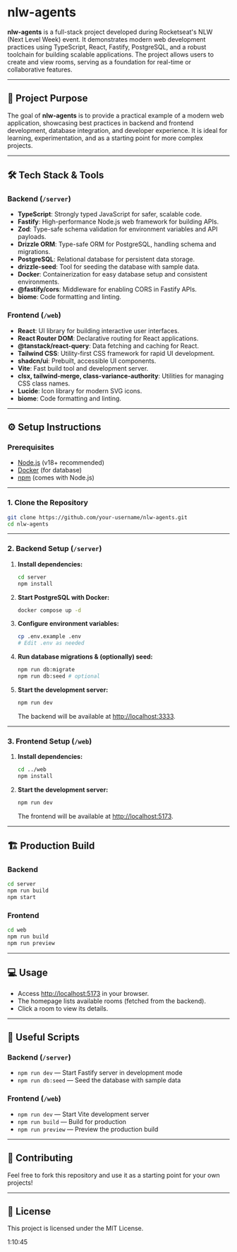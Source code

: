 # nlw-agents

**nlw-agents** is a full-stack project developed during Rocketseat's NLW (Next Level Week) event. It demonstrates modern web development practices using TypeScript, React, Fastify, PostgreSQL, and a robust toolchain for building scalable applications. The project allows users to create and view rooms, serving as a foundation for real-time or collaborative features.

---

## 🚀 Project Purpose

The goal of **nlw-agents** is to provide a practical example of a modern web application, showcasing best practices in backend and frontend development, database integration, and developer experience. It is ideal for learning, experimentation, and as a starting point for more complex projects.

---

## 🛠️ Tech Stack & Tools

### Backend (`/server`)

- **TypeScript**: Strongly typed JavaScript for safer, scalable code.
- **Fastify**: High-performance Node.js web framework for building APIs.
- **Zod**: Type-safe schema validation for environment variables and API payloads.
- **Drizzle ORM**: Type-safe ORM for PostgreSQL, handling schema and migrations.
- **PostgreSQL**: Relational database for persistent data storage.
- **drizzle-seed**: Tool for seeding the database with sample data.
- **Docker**: Containerization for easy database setup and consistent environments.
- **@fastify/cors**: Middleware for enabling CORS in Fastify APIs.
- **biome**: Code formatting and linting.

### Frontend (`/web`)

- **React**: UI library for building interactive user interfaces.
- **React Router DOM**: Declarative routing for React applications.
- **@tanstack/react-query**: Data fetching and caching for React.
- **Tailwind CSS**: Utility-first CSS framework for rapid UI development.
- **shadcn/ui**: Prebuilt, accessible UI components.
- **Vite**: Fast build tool and development server.
- **clsx, tailwind-merge, class-variance-authority**: Utilities for managing CSS class names.
- **Lucide**: Icon library for modern SVG icons.
- **biome**: Code formatting and linting.

---

## ⚙️ Setup Instructions

### Prerequisites

- [Node.js](https://nodejs.org/) (v18+ recommended)
- [Docker](https://www.docker.com/) (for database)
- [npm](https://www.npmjs.com/) (comes with Node.js)

---

### 1. Clone the Repository

```sh
git clone https://github.com/your-username/nlw-agents.git
cd nlw-agents
```

---

### 2. Backend Setup (`/server`)

1. **Install dependencies:**

    ```sh
    cd server
    npm install
    ```

2. **Start PostgreSQL with Docker:**

    ```sh
    docker compose up -d
    ```

3. **Configure environment variables:**

    ```sh
    cp .env.example .env
    # Edit .env as needed
    ```

4. **Run database migrations & (optionally) seed:**

    ```sh
    npm run db:migrate
    npm run db:seed # optional
    ```

5. **Start the development server:**

    ```sh
    npm run dev
    ```

    The backend will be available at [http://localhost:3333](http://localhost:3333).

---

### 3. Frontend Setup (`/web`)

1. **Install dependencies:**

    ```sh
    cd ../web
    npm install
    ```

2. **Start the development server:**

    ```sh
    npm run dev
    ```

    The frontend will be available at [http://localhost:5173](http://localhost:5173).

---

## 🏗️ Production Build

### Backend

```sh
cd server
npm run build
npm start
```

### Frontend

```sh
cd web
npm run build
npm run preview
```

---

## 💻 Usage

- Access [http://localhost:5173](http://localhost:5173) in your browser.
- The homepage lists available rooms (fetched from the backend).
- Click a room to view its details.

---

## 📜 Useful Scripts

### Backend (`/server`)

- `npm run dev` — Start Fastify server in development mode
- `npm run db:seed` — Seed the database with sample data

### Frontend (`/web`)

- `npm run dev` — Start Vite development server
- `npm run build` — Build for production
- `npm run preview` — Preview the production build

---

## 🤝 Contributing

Feel free to fork this repository and use it as a starting point for your own projects!

---

## 📄 License

This project is licensed under the MIT License.


1:10:45

